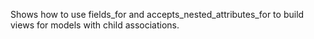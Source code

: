 Shows how to use fields_for and accepts_nested_attributes_for to build views for models
with child associations. 
